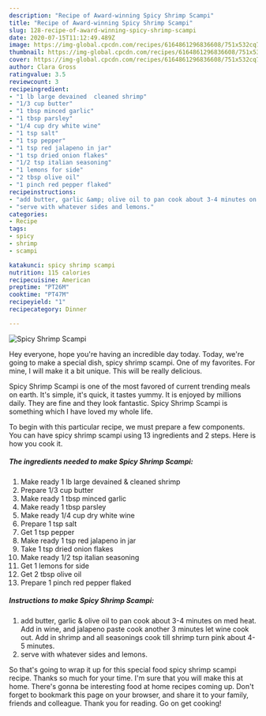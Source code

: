 ```yaml
---
description: "Recipe of Award-winning Spicy Shrimp Scampi"
title: "Recipe of Award-winning Spicy Shrimp Scampi"
slug: 128-recipe-of-award-winning-spicy-shrimp-scampi
date: 2020-07-15T11:12:49.489Z
image: https://img-global.cpcdn.com/recipes/6164861296836608/751x532cq70/spicy-shrimp-scampi-recipe-main-photo.jpg
thumbnail: https://img-global.cpcdn.com/recipes/6164861296836608/751x532cq70/spicy-shrimp-scampi-recipe-main-photo.jpg
cover: https://img-global.cpcdn.com/recipes/6164861296836608/751x532cq70/spicy-shrimp-scampi-recipe-main-photo.jpg
author: Clara Gross
ratingvalue: 3.5
reviewcount: 3
recipeingredient:
- "1 lb large devained  cleaned shrimp"
- "1/3 cup butter"
- "1 tbsp minced garlic"
- "1 tbsp parsley"
- "1/4 cup dry white wine"
- "1 tsp salt"
- "1 tsp pepper"
- "1 tsp red jalapeno in jar"
- "1 tsp dried onion flakes"
- "1/2 tsp italian seasoning"
- "1 lemons for side"
- "2 tbsp olive oil"
- "1 pinch red pepper flaked"
recipeinstructions:
- "add butter, garlic &amp; olive oil to pan cook about 3-4 minutes on med heat. Add in wine, and jalapeno paste cook another 3 minutes let wine cook out. Add in shrimp and all seasonings cook till shrimp turn pink about 4-5 minutes."
- "serve with whatever sides and lemons."
categories:
- Recipe
tags:
- spicy
- shrimp
- scampi

katakunci: spicy shrimp scampi 
nutrition: 115 calories
recipecuisine: American
preptime: "PT26M"
cooktime: "PT47M"
recipeyield: "1"
recipecategory: Dinner

---
```



![Spicy Shrimp Scampi](https://img-global.cpcdn.com/recipes/6164861296836608/751x532cq70/spicy-shrimp-scampi-recipe-main-photo.jpg)

Hey everyone, hope you're having an incredible day today. Today, we're going to make a special dish, spicy shrimp scampi. One of my favorites. For mine, I will make it a bit unique. This will be really delicious.

Spicy Shrimp Scampi is one of the most favored of current trending meals on earth. It's simple, it's quick, it tastes yummy. It is enjoyed by millions daily. They are fine and they look fantastic. Spicy Shrimp Scampi is something which I have loved my whole life.




To begin with this particular recipe, we must prepare a few components. You can have spicy shrimp scampi using 13 ingredients and 2 steps. Here is how you cook it.

<!--inarticleads1-->

##### The ingredients needed to make Spicy Shrimp Scampi:

1. Make ready 1 lb large devained &amp; cleaned shrimp
1. Prepare 1/3 cup butter
1. Make ready 1 tbsp minced garlic
1. Make ready 1 tbsp parsley
1. Make ready 1/4 cup dry white wine
1. Prepare 1 tsp salt
1. Get 1 tsp pepper
1. Make ready 1 tsp red jalapeno in jar
1. Take 1 tsp dried onion flakes
1. Make ready 1/2 tsp italian seasoning
1. Get 1 lemons for side
1. Get 2 tbsp olive oil
1. Prepare 1 pinch red pepper flaked




<!--inarticleads2-->

##### Instructions to make Spicy Shrimp Scampi:

1. add butter, garlic &amp; olive oil to pan cook about 3-4 minutes on med heat. Add in wine, and jalapeno paste cook another 3 minutes let wine cook out. Add in shrimp and all seasonings cook till shrimp turn pink about 4-5 minutes.
1. serve with whatever sides and lemons.




So that's going to wrap it up for this special food spicy shrimp scampi recipe. Thanks so much for your time. I'm sure that you will make this at home. There's gonna be interesting food at home recipes coming up. Don't forget to bookmark this page on your browser, and share it to your family, friends and colleague. Thank you for reading. Go on get cooking!
